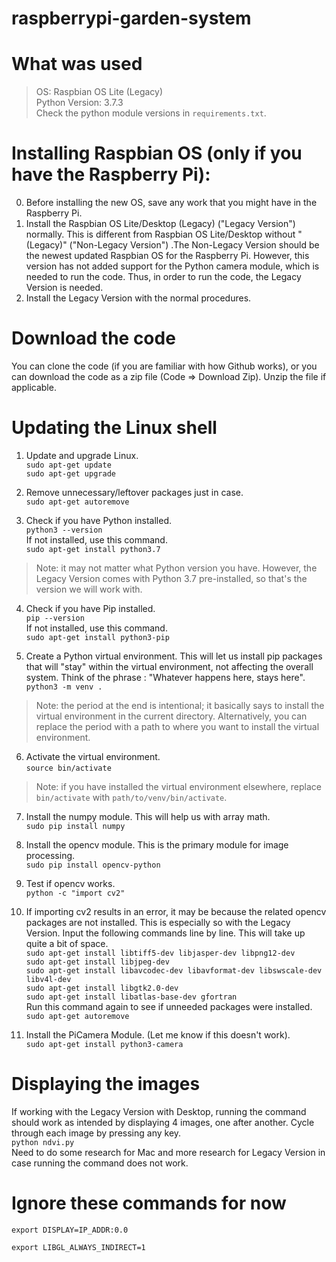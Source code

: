# raspberrypi-garden-system

# What was used
> OS: Raspbian OS Lite (Legacy) \
> Python Version: 3.7.3 \
> Check the python module versions in ```requirements.txt```.

# Installing Raspbian OS (only if you have the Raspberry Pi): 
0. Before installing the new OS, save any work that you might have in the Raspberry Pi. 
1. Install the Raspbian OS Lite/Desktop (Legacy) ("Legacy Version") normally. This is different from Raspbian OS Lite/Desktop without "(Legacy)" ("Non-Legacy Version") .The Non-Legacy Version should be the newest updated Raspbian OS for the Raspberry Pi. However, this version has not added support for the Python camera module, which is needed to run the code. Thus, in order to run the code, the Legacy Version is needed.
2. Install the Legacy Version with the normal procedures.

# Download the code
You can clone the code (if you are familiar with how Github works), or you can download the code as a zip file (Code => Download Zip). Unzip the file if applicable.

# Updating the Linux shell
1. Update and upgrade Linux. \
```sudo apt-get update``` \
```sudo apt-get upgrade```

2. Remove unnecessary/leftover packages just in case. \
```sudo apt-get autoremove```

3. Check if you have Python installed. \
```python3 --version``` \
If not installed, use this command. \
```sudo apt-get install python3.7```
> Note: it may not matter what Python version you have. However, the Legacy Version comes with Python 3.7 pre-installed, so that's the version we will work with.

4. Check if you have Pip installed. \
```pip --version``` \
If not installed, use this command. \
```sudo apt-get install python3-pip```

5. Create a Python virtual environment. This will let us install pip packages that will "stay" within the virtual environment, not affecting the overall system. Think of the phrase : "Whatever happens here, stays here". \
```python3 -m venv .```
> Note: the period at the end is intentional; it basically says to install the virtual environment in the current directory. Alternatively, you can replace the period with a path to where you want to install the virtual environment.

6. Activate the virtual environment. \
```source bin/activate```
> Note: if you have installed the virtual environment elsewhere, replace ```bin/activate``` with ```path/to/venv/bin/activate```.

7. Install the numpy module. This will help us with array math. \
```sudo pip install numpy```

8. Install the opencv module. This is the primary module for image processing. \
```sudo pip install opencv-python```

9. Test if opencv works. \
```python -c "import cv2"```

10. If importing cv2 results in an error, it may be because the related opencv packages are not installed. This is especially so with the Legacy Version. Input the following commands line by line. This will take up quite a bit of space. \
```sudo apt-get install libtiff5-dev libjasper-dev libpng12-dev``` \
```sudo apt-get install libjpeg-dev``` \
```sudo apt-get install libavcodec-dev libavformat-dev libswscale-dev libv4l-dev``` \
```sudo apt-get install libgtk2.0-dev``` \
```sudo apt-get install libatlas-base-dev gfortran``` \
Run this command again to see if unneeded packages were installed. \
```sudo apt-get autoremove```

11. Install the PiCamera Module. (Let me know if this doesn't work). \
```sudo apt-get install python3-camera```

# Displaying the images
If working with the Legacy Version with Desktop, running the command should work as intended by displaying 4 images, one after another. Cycle through each image by pressing any key. \
```python ndvi.py``` \
Need to do some research for Mac and more research for Legacy Version in case running the command does not work.

# Ignore these commands for now
```export DISPLAY=IP_ADDR:0.0```

```export LIBGL_ALWAYS_INDIRECT=1```
